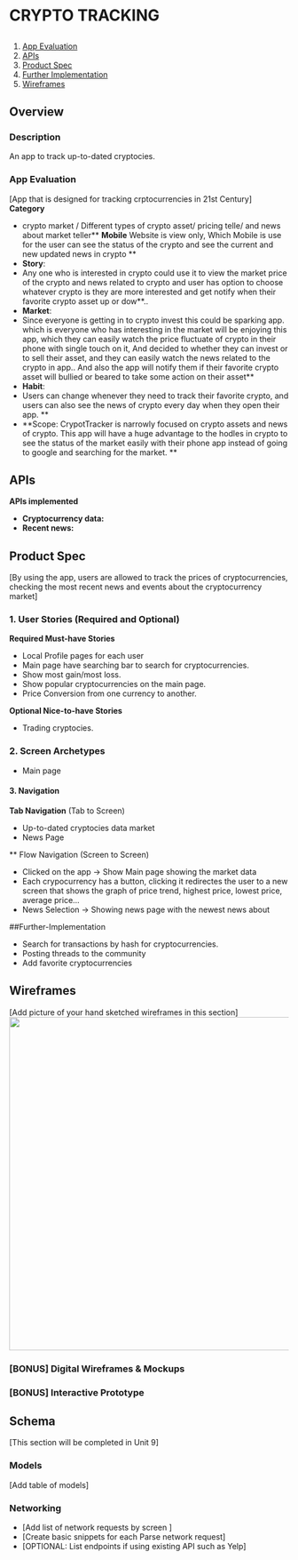 # CRYPTO TRACKING

## 
1. [App Evaluation](#Overview)
2. [APIs](#APIs)
3. [Product Spec](#Product-Spec)
4. [Further Implementation](#Further-Implementation)
5. [Wireframes](#Wireframes)

## Overview
### Description
An app to track up-to-dated cryptocies.

### App Evaluation
[App that is designed for tracking crptocurrencies in 21st Century]
 **Category**
-  crypto market / Different types of crypto asset/ pricing telle/ and news about market teller** 
 **Mobile**
 Website is view only, Which Mobile is use for the user can see the status of the crypto and see the current and new updated news in crypto **
- **Story**:
- Any one who is interested in crypto could use it to view the market price of the crypto and news related to crypto and user has option to choose whatever crypto is they are more interested and get notify when their favorite crypto asset up or dow**.. 
- **Market**:
- Since everyone is getting in to crypto invest this could be sparking app.  which is everyone who has interesting in the market   will be enjoying this app, which they can easily watch the price fluctuate of crypto in their phone with single touch on it, And decided to whether they can invest or to sell their asset, and they can easily watch the news related to the crypto in app.. And also the app will notify them if their favorite crypto asset will bullied or beared to take some action on their asset**
- **Habit**:
- Users can change whenever they need to track their favorite crypto, and users can also see the news of crypto every day when they open their app. **
- **Scope:
  CrypotTracker is narrowly focused on crypto assets and news of crypto. This app will have a huge advantage to the hodles in crypto to see the status of the market easily with their phone app instead of going to google and searching for the market.  **

## APIs
**APIs implemented**
- **Cryptocurrency data:**
- **Recent news:**


## Product Spec
[By using the app, users are allowed to track the prices of cryptocurrencies, checking the most recent news and events about the cryptocurrency market]
### 1. User Stories (Required and Optional)

**Required Must-have Stories**

* Local Profile pages for each user
* Main page have searching bar to search for cryptocurrencies.
* Show most gain/most loss.
* Show popular cryptocurrencies on the main page.
* Price Conversion from one currency to another.

**Optional Nice-to-have Stories**

* Trading cryptocies.

### 2. Screen Archetypes

* Main page

#### 3. Navigation

**Tab Navigation** (Tab to Screen)
* Up-to-dated cryptocies data market
* News Page


** Flow Navigation (Screen to Screen)
* Clicked on the app -> Show Main page showing the market data
* Each crypocurrency has a button, clicking it redirectes the user to a new screen that shows the graph of price trend, highest price, lowest price, average price...
* News Selection -> Showing news page with the newest news about


##Further-Implementation

* Search for transactions by hash for cryptocurrencies.
* Posting threads to the community
* Add favorite cryptocurrencies

## Wireframes
[Add picture of your hand sketched wireframes in this section]
<img src="YOUR_WIREFRAME_IMAGE_URL" width=600>

### [BONUS] Digital Wireframes & Mockups

### [BONUS] Interactive Prototype

## Schema 
[This section will be completed in Unit 9]
### Models
[Add table of models]
### Networking
- [Add list of network requests by screen ]
- [Create basic snippets for each Parse network request]
- [OPTIONAL: List endpoints if using existing API such as Yelp]
